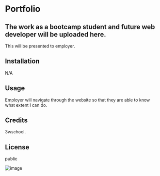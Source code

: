 # Portfolio

## The work as a bootcamp student and future web developer will be uploaded here.

This will be presented to employer.

## Installation

N/A

## Usage

Employer will navigate through the website so that they are able to know what extent I can do.

## Credits

3wschool.

## License

public

![image](https://github.com/tkdgns0630/Portfolio/assets/129707996/4f49acec-47c5-4bc0-ae31-97f324f83b43)
